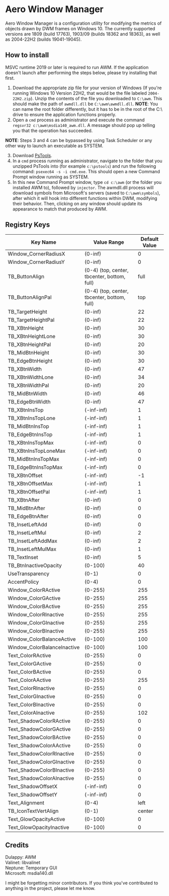 # Aero Window Manager
Aero Window Manager is a configuration utility for modifying the metrics of objects drawn by DWM frames on Windows 10. The currently supported versions are 1809 (build 17763), 1903/09 (builds 18362 and 18363), as well as 2004-22H2 (builds 19041-19045).

## How to install

MSVC runtime 2019 or later is required to run AWM. If the application doesn't launch after performing the steps below, please try installing that first.

1. Download the appropriate zip file for your version of Windows (If you're running Windows 10 Version 22H2, that would be the file labeled `2004-22H2.zip`). Unzip the contents of the file you downloaded to `C:\awm`. This should make the path of `awmdll.dll` be `C:\awm\awmdll.dll`. **NOTE**: You can name the root folder differently, but it has to be in the root of the C:\ drive to ensure the application functions properly.
2. Open a `cmd` process as administrator and execute the command `regsvr32 c:\awm\msdia140_awm.dll`. A message should pop up telling you that the operation has succeeded.

**NOTE**: Steps 3 and 4 can be bypassed by using Task Scheduler or any other way to launch an executable as SYSTEM.

3. Download [PsTools](https://learn.microsoft.com/en-us/sysinternals/downloads/pstools).
4. In a `cmd` process running as administrator, navigate to the folder that you unzipped PsTools into (for example `c:\pstools`) and run the following command: `psexec64 -s -i cmd.exe`. This should open a new Command Prompt window running as SYSTEM.
5. In this new Command Prompt window, type `cd c:\awm` (or the folder you installed AWM to), followed by `injector`. The awmdll.dll process will download symbols from Microsoft's servers (saved to `C:\awm\symbols`), after which it will hook into different functions within DWM, modifying their behavior. Then, clicking on any window should update its appearance to match that produced by AWM.

## Registry Keys
| Key Name | Value Range | Default Value |
| --- | --- | --- |
| Window_CornerRadiusX | (0-inf) | 0 |
| Window_CornerRadiusY | (0-inf) | 0 |
| TB_ButtonAlign | (0-4) (top, center, tbcenter, bottom, full) | full |
| TB_ButtonAlignPal | (0-4) (top, center, tbcenter, bottom, full) | top |
| TB_TargetHeight | (0-inf) | 22 |
| TB_TargetHeightPal | (0-inf) | 22 |
| TB_XBtnHeight | (0-inf) | 30 |
| TB_XBtnHeightLone | (0-inf) | 30 |
| TB_XBtnHeightPal | (0-inf) | 20 |
| TB_MidBtnHeight | (0-inf) | 30 |
| TB_EdgeBtnHeight | (0-inf) | 30 |
| TB_XBtnWidth | (0-inf) | 47 |
| TB_XBtnWidthLone | (0-inf) | 34 |
| TB_XBtnWidthPal | (0-inf) | 20 |
| TB_MidBtnWidth | (0-inf) | 46 |
| TB_EdgeBtnWidth | (0-inf) | 47 |
| TB_XBtnInsTop | (-inf-inf) | 1 |
| TB_XBtnInsTopLone | (-inf-inf) | 1 |
| TB_MidBtnInsTop | (-inf-inf) | 1 |
| TB_EdgeBtnInsTop | (-inf-inf) | 1 |
| TB_XBtnInsTopMax | (-inf-inf) | 0 |
| TB_XBtnInsTopLoneMax | (-inf-inf) | 0 |
| TB_MidBtnInsTopMax | (-inf-inf) | 0 |
| TB_EdgeBtnInsTopMax | (-inf-inf) | 0 |
| TB_XBtnOffset | (-inf-inf) | -1 |
| TB_XBtnOffsetMax | (-inf-inf) | 1 |
| TB_XBtnOffsetPal | (-inf-inf) | 1 |
| TB_XBtnAfter | (0-inf) | 0 |
| TB_MidBtnAfter | (0-inf) | 0 |
| TB_EdgeBtnAfter | (0-inf) | 0 |
| TB_InsetLeftAdd | (0-inf) | 0 |
| TB_InsetLeftMul | (0-inf) | 2 |
| TB_InsetLeftAddMax | (0-inf) | 2 |
| TB_InsetLeftMulMax | (0-inf) | 1 |
| TB_TextInset | (0-inf) | 5 |
| TB_BtnInactiveOpacity | (0-100) | 40 |
| UseTransparency | (0-1) | 0 |
| AccentPolicy | (0-4) | 0 |
| Window_ColorRActive | (0-255) | 255 |
| Window_ColorGActive | (0-255) | 255 |
| Window_ColorBActive | (0-255) | 255 |
| Window_ColorRInactive | (0-255) | 255 |
| Window_ColorGInactive | (0-255) | 255 |
| Window_ColorBInactive | (0-255) | 255 |
| Window_ColorBalanceActive | (0-100) | 100 |
| Window_ColorBalanceInactive | (0-100) | 100 |
| Text_ColorRActive | (0-255) | 0 |
| Text_ColorGActive | (0-255) | 0 |
| Text_ColorBActive | (0-255) | 0 |
| Text_ColorAActive | (0-255) | 255 |
| Text_ColorRInactive | (0-255) | 0 |
| Text_ColorGInactive | (0-255) | 0 |
| Text_ColorBInactive | (0-255) | 0 |
| Text_ColorAInactive | (0-255) | 102 |
| Text_ShadowColorRActive | (0-255) | 0 |
| Text_ShadowColorGActive | (0-255) | 0 |
| Text_ShadowColorBActive | (0-255) | 0 |
| Text_ShadowColorAActive | (0-255) | 0 |
| Text_ShadowColorRInactive | (0-255) | 0 |
| Text_ShadowColorGInactive | (0-255) | 0 |
| Text_ShadowColorBInactive | (0-255) | 0 |
| Text_ShadowColorAInactive | (0-255) | 0 |
| Text_ShadowOffsetX | (-inf-inf) | 0 |
| Text_ShadowOffsetY | (-inf-inf) | 0 |
| Text_Alignment | (0-4) | left |
| TB_IconTextVertAlign | (0-1) | center |
| Text_GlowOpacityActive | (0-100) | 0 |
| Text_GlowOpacityInactive | (0-100) | 0 |




## Credits
Dulappy: AWM\
Valinet: libvalinet\
Neptune: Temporary GUI\
Microsoft: msdia140.dll

I might be forgetting minor contributors. If you think you've contributed to anything in the project, please let me know.
